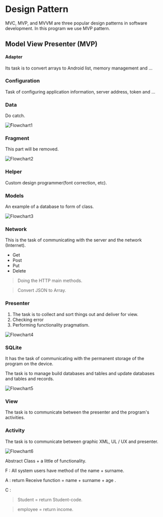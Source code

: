# Design Pattern
MVC, MVP, and MVVM are three popular design patterns in software development.
In this program we use MVP pattern.
## Model View Presenter (MVP)

#### Adapter
Its task is to convert arrays to Android list, memory management and …

### Configuration
Task of configuring application information, server address, token and …

### Data
Do catch.

![ّFlowchart1](https://s4.aconvert.com/convert/p3r68-cdx67/cb82d-gl2vw.svg)


### Fragment
This part will be removed.

![Flowchart2](https://s4.aconvert.com/convert/p3r68-cdx67/cb7h8-usrb1.svg)

### Helper
Custom design programmer(font correction, etc).

### Models
An example of a database to form of class.

![Flowchart3](https://s4.aconvert.com/convert/p3r68-cdx67/cbmob-s7mxc.svg)

### Network
This is the task of communicating with the server and the network (Internet).
* Get
* Post 
* Put
* Delete
>Doing the HTTP main methods.

>Convert JSON to Array.

### Presenter
1. The task is to collect and sort things out and deliver for view.
2. Checking error
3. Performing functionality pragmatism.

![Flowchart4](https://s4.aconvert.com/convert/p3r68-cdx67/cbpsx-q0hz9.svg)

 ### SQLite
  It has the task of communicating with the permanent storage of the program on the device.

  The task is to manage build databases and tables and update databases and tables and records.

![Flowchart5](https://s4.aconvert.com/convert/p3r68-cdx67/cbu6j-ajsn2.svg)
 
### View

The task is to communicate between the presenter and the program's activities.

### Activity

The task is to communicate between graphic XML, UL / UX and presenter.

![Flowchart6](https://s4.aconvert.com/convert/p3r68-cdx67/cb3uf-4vd94.svg)

Abstract Class + a little of functionality.

F : All system users have method of the name + surname.

A : return Receive function = name + surname + age  .

C : 
>Student = return Student-code.

>employee = return income.